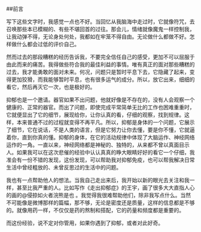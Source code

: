 ##前言

写下这些文字时，我感觉一点也不好。当回忆从我脑海中走过时，它就像符咒，去召唤那些本已模糊的、有些不堪回首的过往。那会儿，情绪就像魔鬼一样控制我，让我动弹不得，无论身处何处，我都如在牢笼不得自由。无论做什么都做不好。怎样做什么都会过低的评价自己。

然而过去的那段糟糕的经历告诉我，不要完全信任自己的感受，更加不可以屈服于由此而来的痛苦。我得做些符合我的最佳利益的事情。唯有真正的面对那些糟糕的过去，我才能勇敢的面对未来。何况，问题只是暂时平息下去，它隐藏了起来，变得更加狡猾，而我能够暂时平息，也有很多运气的成分。所以，放它出来，细细的看它，然后再灭它一次，也是极好的。


抑郁也是一个邀请。器官如果不出问题，他就好像是不存在的，没有人会观察一个健康的、正常的器官。而出了问题，即使完成平常简单无比的工作也困难重重时，它就便显出了它的细节，展现给你，让你认真的看，仔细的观察，找到规律。这样，本来普通不过的过程就变得不再平凡。所以，抑郁是身体的一个问题，它展示了细节，它在说话，不是人类的语言，但是它努力让你去懂，要是你不懂，它就逼着你，直到你真的懂。抑郁的身体，在它的活动规律中体现了大脑运作、神经网络运作的一角。一直以来，神经网络都是神秘的、独特的，从来都不曾以真面目示人。如果我可以在这次悲催的经验中认认真真的睁大眼睛好好的看它一个仔细，我准会有一份不错的发现，这份发现，可以帮助我对抑郁免疫，也可以帮我解决日常生活中曾经粗放的、未曾反思过的生活中的问题。

我也有一点帮助他人的想法。当我自己走出来后，我开始以新的眼光去关注和我一样，甚至比我严重的人。比如写作《走出抑郁症》的王宇，画了很多大大直指人心的画的@侵掠如火者浣熊是也 。我觉得我很难帮助他们，除非我写点什么。当然不可能像是微博那样的篇幅，那不够，无论是密度还是质量，这样的信息都是不够的。就像用药一样，不仅仅是药的熬制和搭配，它的药量和频度都是重要的。


而这份经验，说不定对你管用，如果你遇到了抑郁，或者对此好奇。


